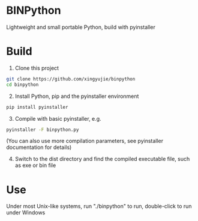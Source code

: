 # BINPython
Lightweight and small portable Python, build with pyinstaller
# Build
1. Clone this project
```bash
git clone https://github.com/xingyujie/binpython
cd binpython
```
2. Install Python, pip and the pyinstaller environment
```bash
pip install pyinstaller
```
3. Compile with basic pyinstaller, e.g.
```bash
pyinstaller -F binpython.py
```
(You can also use more compilation parameters, see pyinstaller documentation for details)

4. Switch to the dist directory and find the compiled executable file, such as exe or bin file 
# Use
Under most Unix-like systems, run "./binpython" to run, double-click to run under Windows
